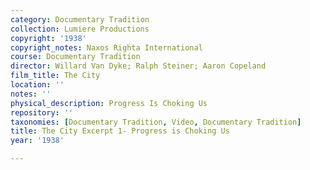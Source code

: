 ```yaml
---
category: Documentary Tradition
collection: Lumiere Productions
copyright: '1938'
copyright_notes: Naxos Righta International
course: Documentary Tradition
director: Willard Van Dyke; Ralph Steiner; Aaron Copeland
film_title: The City
location: ''
notes: ''
physical_description: Progress Is Choking Us
repository: ''
taxonomies: [Documentary Tradition, Video, Documentary Tradition]
title: The City Excerpt 1- Progress is Choking Us
year: '1938'

---
```

